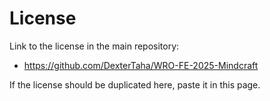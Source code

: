 # License

Link to the license in the main repository:
- https://github.com/DexterTaha/WRO-FE-2025-Mindcraft

If the license should be duplicated here, paste it in this page.